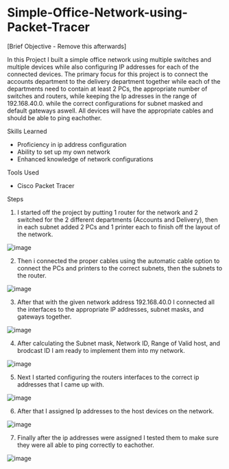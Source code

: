 # Simple-Office-Network-using-Packet-Tracer
[Brief Objective - Remove this afterwards]

In this Project I built a simple office network using multiple switches and multiple devices while also configuring IP addresses for each of the connected devices. The primary focus for this project is to connect the accounts department to the delivery department together while each of the departments need to contain at least 2 PCs, the appropriate number of switches and routers, while keeping the Ip adresses in the range of 192.168.40.0. while the correct configurations for subnet masked and default gateways aswell. All devices will have the appropriate cables and should be able to ping eachother.

Skills Learned
- Proficiency in ip address configuration
- Ability to  set up my own network
- Enhanced knowledge of network configurations 
  

Tools Used

- Cisco Packet Tracer 

Steps

1. I started off the project by putting 1 router for the network and 2 switched for the 2 different departments (Accounts and Delivery), then in each subnet added 2 PCs and 1 printer each to finish off the layout of the network.

![image](https://github.com/hinksmon/Simple-Office-Network-using-Packet-Tracer/assets/162920003/60b1b42e-5c6a-472b-a093-eb1e7d0f6352)


2.  Then i connected the proper cables using the automatic cable option to connect the PCs and printers to the correct subnets, then the subnets to the router.

![image](https://github.com/hinksmon/Simple-Office-Network-using-Packet-Tracer/assets/162920003/cabeecfa-0d33-4aec-829e-3a60c2fd9549)


3.  After that with the given network address 192.168.40.0 I connected all the interfaces to the appropriate IP addresses, subnet masks, and gateways together.

![image](https://github.com/hinksmon/Simple-Office-Network-using-Packet-Tracer/assets/162920003/84bc001f-e684-474a-9e5e-94aa2f7bb259)


4.  After calculating the Subnet mask, Network ID, Range of Valid host, and brodcast ID I am ready to implement them into my network.

![image](https://github.com/hinksmon/Simple-Office-Network-using-Packet-Tracer/assets/162920003/0736e214-fae4-4efe-8aa3-bb2848f102ad)


5.  Next I started configuring the routers interfaces to the correct ip addresses that I came up with.

![image](https://github.com/hinksmon/Simple-Office-Network-using-Packet-Tracer/assets/162920003/91eeca55-8842-4f7c-aedb-b1d8aa0f254f)


6.  After that I assigned Ip addresses to the host devices on the network.

![image](https://github.com/hinksmon/Simple-Office-Network-using-Packet-Tracer/assets/162920003/9a5c3ba1-2051-407a-9f8c-e9b27ae21585)


7.  Finally after the ip addresses were assigned I tested them to make sure they were all able to ping correctly to eachother.

 ![image](https://github.com/hinksmon/Simple-Office-Network-using-Packet-Tracer/assets/162920003/8baef03a-e03a-4c8c-92dd-acceda461cae)



